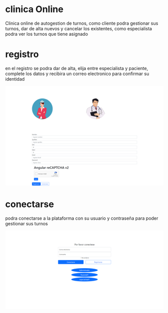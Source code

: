 # clinica Online

Clinica online de autogestion de turnos, como cliente podra gestionar sus turnos, dar de alta nuevos y cancelar los existentes,
como especialista podra ver los turnos que tiene asignado

# registro

en el registro se podra dar de alta, elija entre especialista y paciente, complete los datos y recibira un correo electronico para confirmar su identidad

![registro](readme-assets/registro.png)

# conectarse

podra conectarse a la plataforma con su usuario y contraseña para poder gestionar sus turnos

![conectarse](readme-assets/conectarse.png)